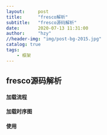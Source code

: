 ```yaml
---
layout:     post
title:      "fresco解析"
subtitle:   "fresco源码解析"
date:       2020-07-13 11:31:00
author:     "hzy"
//header-img: "img/post-bg-2015.jpg"
catalog: true
tags:
    - 框架
---
```



## fresco源码解析


#### 加载流程



#### 加载时序图


#### 使用
